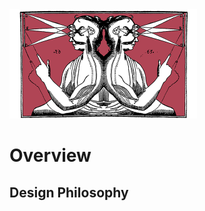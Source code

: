 <img src="images/pynealLogo.png" alt="Drawing" style="width: 300px; margin: auto;"/>

# Overview


## Design Philosophy
